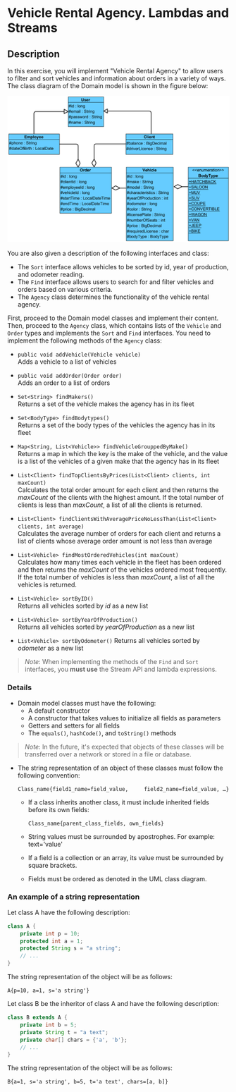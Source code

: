 # Vehicle Rental Agency. Lambdas and Streams

## Description

In this exercise, you will implement "Vehicle Rental Agency" to allow users to filter and sort vehicles and information about orders in a variety of ways.
The class diagram of the Domain model is shown in the figure below:  

![domain_classes_uml.png](domain_classes_uml.png)

You are also given a description of the following interfaces and class:  

* The `Sort` interface allows vehicles to be sorted by id, year of production, and odometer reading.
* The `Find` interface allows users to search for and filter vehicles and orders based on various criteria.
* The `Agency` class determines the functionality of the vehicle rental agency.

First, proceed to the Domain model classes and implement their content.  
Then, proceed to the `Agency` class, which contains lists of the `Vehicle` and `Order` types and implements the `Sort` and `Find` interfaces. You need to implement the following methods of the `Agency` class:

* `public void addVehicle(Vehicle vehicle)`  
Adds a vehicle to a list of vehicles  

* `public void addOrder(Order order)`  
Adds an order to a list of orders  

* `Set<String> findMakers()`  
Returns a set of the vehicle makes the agency has in its fleet  

* `Set<BodyType> findBodytypes()`  
Returns a set of the body types of the vehicles the agency has in its fleet  

* `Map<String, List<Vehicle>> findVehicleGrouppedByMake()`  
Returns a map in which the key is the make of the vehicle, and the value is a list of the vehicles of a given make that the agency has in its fleet

* `List<Client> findTopClientsByPrices(List<Client> clients, int maxCount)`  
Calculates the total order amount for each client and then returns the _maxCount_ of the clients with the highest amount. If the total number of clients is less than _maxCount_, a list of all the clients is returned.  

* `List<Client> findClientsWithAveragePriceNoLessThan(List<Client> clients, int average)`  
Calculates the average number of orders for each client and returns a list of clients whose average order amount is not less than average

* `List<Vehicle> findMostOrderedVehicles(int maxCount)`  
Calculates how many times each vehicle in the fleet has been ordered and then returns the _maxCount_ of the vehicles ordered most frequently. If the total number of vehicles is less than _maxCount_, a list of all the vehicles is returned.

* `List<Vehicle> sortByID()`  
Returns all vehicles sorted by _id_ as a new list  

* `List<Vehicle> sortByYearOfProduction()`  
Returns all vehicles sorted by _yearOfProduction_ as a new list

* `List<Vehicle> sortByOdometer()`
Returns all vehicles sorted by _odometer_ as a new list  

> _Note_: When implementing the methods of the `Find` and `Sort` interfaces, you **must use** the Stream API and lambda expressions.

### Details

* Domain model classes must have the following:
  * A default constructor
  * A constructor that takes values to initialize all fields as parameters
  * Getters and setters for all fields
  * The `equals()`, `hashCode()`, and `toString()` methods

>_Note_: In the future, it's expected that objects of these classes will be transferred over a network or stored in a file or database.  

* The string representation of an object of these classes must follow the following convention:

    ```text
    Class_name{field1_name=field_value,     field2_name=field_value, …}
    ```

  * If a class inherits another class, it must include inherited fields before its own fields:

    ```text
    Class_name{parent_class_fields, own_fields}
    ```

  * String values must be surrounded by apostrophes. For example: text='value'
  * If a field is a collection or an array, its value must be surrounded by square brackets.
  * Fields must be ordered as denoted in the UML class diagram.

### An example of a string representation

Let class A have the following description:

```java
class A {
    private int p = 10;
    protected int a = 1;
    protected String s = "a string";
    // ...
}
```

The string representation of the object will be as follows:

```text
A{p=10, a=1, s='a string'}
```

Let class B be the inheritor of class A and have the following description:

```java
class B extends A {
    private int b = 5;
    private String t = "a text";
    private char[] chars = {'a', 'b'};
    // ...
}
```

The string representation of the object will be as follows:

```text
B{a=1, s='a string', b=5, t='a text', chars=[a, b]}
```
